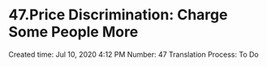 # 47.Price Discrimination: Charge Some People More

Created time: Jul 10, 2020 4:12 PM
Number: 47
Translation Process: To Do
